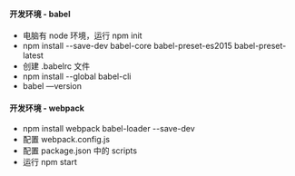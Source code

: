 #### 开发环境 - babel
* 电脑有 node 环境，运行 npm init
* npm install --save-dev babel-core babel-preset-es2015 babel-preset-latest
* 创建 .babelrc 文件
* npm install --global babel-cli
* babel —version


#### 开发环境 - webpack
* npm install webpack babel-loader --save-dev
* 配置 webpack.config.js
* 配置 package.json 中的 scripts
* 运行 npm start
